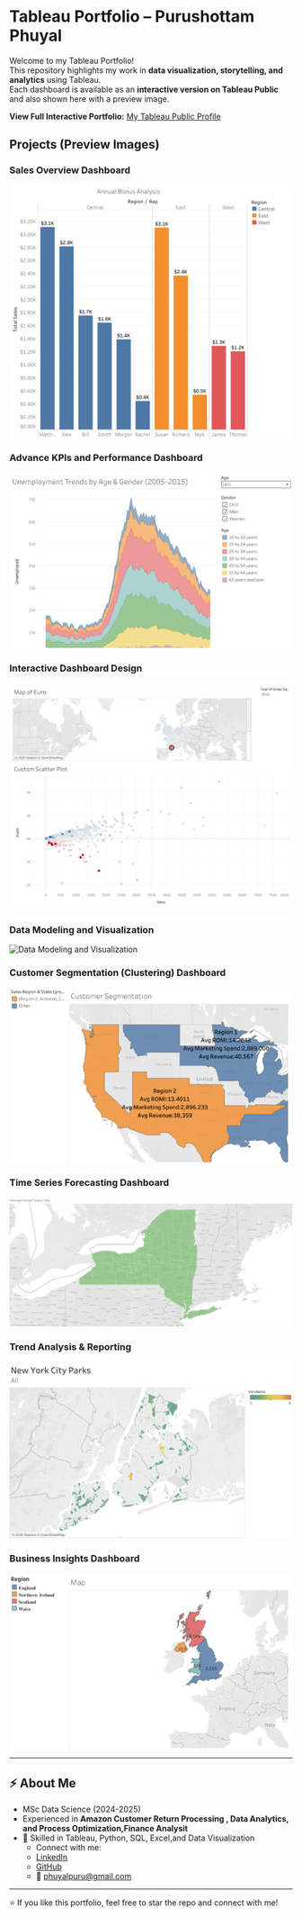 # Tableau Portfolio – Purushottam Phuyal

Welcome to my Tableau Portfolio!  
This repository highlights my work in **data visualization, storytelling, and analytics** using Tableau.  
Each dashboard is available as an **interactive version on Tableau Public** and also shown here with a preview image.  

 **View Full Interactive Portfolio:** [My Tableau Public Profile](https://public.tableau.com/app/profile/purushottam.phuyal/vizzes)  



##  Projects (Preview Images)

### Sales Overview Dashboard
![Sales Overview Dashboard](Sales%20Overview%20Dashboard.png)

### Advance KPIs and Performance Dashboard
![Advance KPIs and Performance Dashboard](Advance%20KPIs%20and%20Performance%20Dashboard.png)

### Interactive Dashboard Design
![Interactive Dashboard Design](Interactive%20Dashboard%20Design.png)

### Data Modeling and Visualization
![Data Modeling and Visualization](Data%20Modeling%20and%20Visualization.png)

### Customer Segmentation (Clustering) Dashboard
![Customer Segmentation Dashboard](Customer%20Segmentation%20(Clustering%20)%20Dashboard.png)

### Time Series Forecasting Dashboard
![Time Series Forecasting Dashboard](Time%20Series%20Forecasting%20Dashboard.png)

### Trend Analysis & Reporting
![Trend Analysis & Reporting](Trend%20Analysis%20&%20Reporting.png)

### Business Insights Dashboard
![Business Insights Dashboard](Business%20Insights%20Dashboard.png)

---

## ⚡ About Me
-  MSc Data Science (2024-2025)  
- Experienced in **Amazon Customer Return Processing , Data Analytics, and Process Optimization,Finance Analysit**  
- 🔧 Skilled in Tableau, Python, SQL, Excel,and Data Visualization  
  - Connect with me:  
  - [LinkedIn](https://www.linkedin.com/in/puru1010/)  
  - [GitHub](https://github.com/puru999)  
  - 📧 phuyalpuru@gmail.com  

---

⭐ If you like this portfolio, feel free to star the repo and connect with me!
